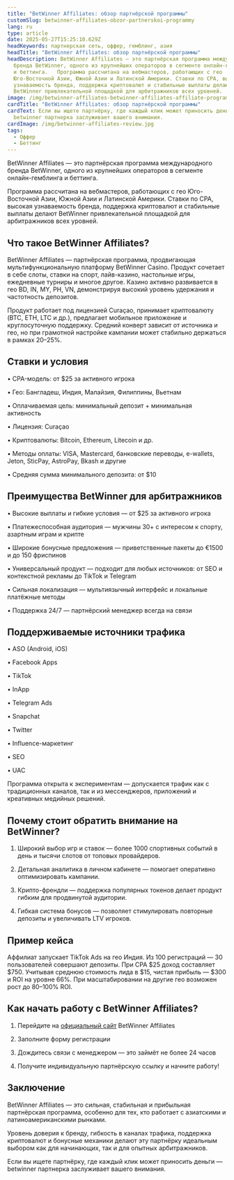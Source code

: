 ```yaml
---
title: "BetWinner Affiliates: обзор партнёрской программы"
customSlug: betwinner-affiliates-obzor-partnerskoi-programmy
lang: ru
type: article
date: 2025-05-27T15:25:10.629Z
headKeywords: партнерская сеть, оффер, гемблинг, азия
headTitle: "BetWinner Affiliates: обзор партнёрской программы"
headDescription: BetWinner Affiliates — это партнёрская программа международного
  бренда BetWinner, одного из крупнейших операторов в сегменте онлайн-гемблинга
  и беттинга.   Программа рассчитана на вебмастеров, работающих с гео
  Юго-Восточной Азии, Южной Азии и Латинской Америки. Ставки по CPA, высокая
  узнаваемость бренда, поддержка криптовалют и стабильные выплаты делают
  BetWinner привлекательной площадкой для арбитражников всех уровней.
image: /img/betwinner-affiliates-betwinner-affiliates-affiliate-program-review.jpg
cardTitle: "BetWinner Affiliates: обзор партнёрской программы"
cardText: Если вы ищете партнёрку, где каждый клик может приносить деньги —
  betwinner партнерка заслуживает вашего внимания.
cardImage: /img/betwinner-affiliates-review.jpg
tags:
  - Оффер
  - Беттинг
---
```

BetWinner Affiliates — это партнёрская программа международного бренда BetWinner, одного из крупнейших операторов в сегменте онлайн-гемблинга и беттинга. 

Программа рассчитана на вебмастеров, работающих с гео Юго-Восточной Азии, Южной Азии и Латинской Америки. Ставки по CPA, высокая узнаваемость бренда, поддержка криптовалют и стабильные выплаты делают BetWinner привлекательной площадкой для арбитражников всех уровней.



## Что такое BetWinner Affiliates?

BetWinner Affiliates — партнёрская программа, продвигающая мультифункциональную платформу BetWinner Casino. Продукт сочетает в себе слоты, ставки на спорт, лайв-казино, настольные игры, ежедневные турниры и многое другое. Казино активно развивается в гео BD, IN, MY, PH, VN, демонстрируя высокий уровень удержания и частотность депозитов.

Продукт работает под лицензией Curaçao, принимает криптовалюту (BTC, ETH, LTC и др.), предлагает мобильное приложение и круглосуточную поддержку. Средний конверт зависит от источника и гео, но при грамотной настройке кампании может стабильно держаться в рамках 20–25%.



## Ставки и условия

• CPA-модель: от $25 за активного игрока

• Гео: Бангладеш, Индия, Малайзия, Филиппины, Вьетнам

• Оплачиваемая цель: минимальный депозит + минимальная активность

• Лицензия: Curaçao

• Криптовалюты: Bitcoin, Ethereum, Litecoin и др.

• Методы оплаты: VISA, Mastercard, банковские переводы, e-wallets, Jeton, SticPay, AstroPay, Bkash и другие

• Средняя сумма минимального депозита: от $10



## Преимущества BetWinner для арбитражников

• Высокие выплаты и гибкие условия — от $25 за активного игрока

• Платежеспособная аудитория — мужчины 30+ с интересом к спорту, азартным играм и крипте

• Широкие бонусные предложения — приветственные пакеты до €1500 и до 150 фриспинов

• Универсальный продукт — подходит для любых источников: от SEO и контекстной рекламы до TikTok и Telegram

• Сильная локализация — мультиязычный интерфейс и локальные платёжные методы

• Поддержка 24/7 — партнёрский менеджер всегда на связи



## Поддерживаемые источники трафика

• ASO (Android, iOS)

• Facebook Apps

• TikTok

• InApp

• Telegram Ads

• Snapchat

• Twitter

• Influence-маркетинг

• SEO

• UAC

Программа открыта к экспериментам — допускается трафик как с традиционных каналов, так и из мессенджеров, приложений и креативных медийных решений.



## Почему стоит обратить внимание на BetWinner?

1. Широкий выбор игр и ставок — более 1000 спортивных событий в день и тысячи слотов от топовых провайдеров.

2. Детальная аналитика в личном кабинете — помогает оперативно оптимизировать кампании.

3. Крипто-френдли — поддержка популярных токенов делает продукт гибким для продвинутой аудитории.

4. Гибкая система бонусов — позволяет стимулировать повторные депозиты и увеличивать LTV игроков.



## Пример кейса

Аффилиат запускает TikTok Ads на гео Индия. Из 100 регистраций — 30 пользователей совершают депозиты. При CPA $25 доход составляет $750. Учитывая среднюю стоимость лида в $15, чистая прибыль — $300 и ROI на уровне 66%. При масштабировании на другие гео возможен рост до 80–100% ROI.



## Как начать работу с BetWinner Affiliates?

1. Перейдите на [официальный сайт](https://trafflab.io/ru) BetWinner Affiliates

2. Заполните форму регистрации

3. Дождитесь связи с менеджером — это займёт не более 24 часов

4. Получите индивидуальную партнёрскую ссылку и начните работу!



## Заключение

BetWinner Affiliates — это сильная, стабильная и прибыльная партнёрская программа, особенно для тех, кто работает с азиатскими и латиноамериканскими рынками. 

Уровень доверия к бренду, гибкость в каналах трафика, поддержка криптовалют и бонусные механики делают эту партнёрку идеальным выбором как для начинающих, так и для опытных арбитражников.

Если вы ищете партнёрку, где каждый клик может приносить деньги — betwinner партнерка заслуживает вашего внимания.